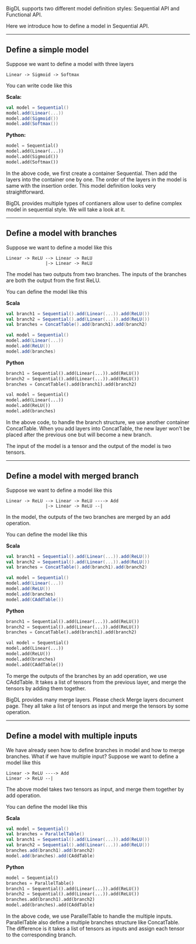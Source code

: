 BigDL supports two different model definition styles: Sequential API and Functional API.

Here we introduce how to define a model in Sequential API.

---
## **Define a simple model**
Suppose we want to define a model with three layers
```
Linear -> Sigmoid -> Softmax
```

You can write code like this

**Scala:**
```scala
val model = Sequential()
model.add(Linear(...))
model.add(Sigmoid())
model.add(Softmax())
```
**Python:**
```python
model = Sequential()
model.add(Linear(...))
model.add(Sigmoid())
model.add(Softmax())
```

In the above code, we first create a container Sequential. Then add the layers
into the container one by one. The order of the layers in the model is same with the insertion
order. This model definition
looks very straightforward.

BigDL provides multiple types of contianers allow user to define complex model in sequential
style. We will take a look at it.

---
## **Define a model with branches**
Suppose we want to define a model like this
```
Linear -> ReLU --> Linear -> ReLU
               |-> Linear -> ReLU
```
The model has two outputs from two branches. The inputs of the branches are both the
output from the first ReLU.

You can define the model like this

**Scala**
```scala
val branch1 = Sequential().add(Linear(...)).add(ReLU())
val branch2 = Sequential().add(Linear(...)).add(ReLU())
val branches = ConcatTable().add(branch1).add(branch2)

val model = Sequential()
model.add(Linear(...))
model.add(ReLU())
model.add(branches)
```

**Python**
```python
branch1 = Sequential().add(Linear(...)).add(ReLU())
branch2 = Sequential().add(Linear(...)).add(ReLU())
branches = ConcatTable().add(branch1).add(branch2)

val model = Sequential()
model.add(Linear(...))
model.add(ReLU())
model.add(branches)
```
In the above code, to handle the branch structure, we use another container ConcatTable.
When you add layers into ConcatTable, the new layer won't be placed after the previous one
but will become a new branch.

The input of the model is a tensor and the output of the model is two tensors.

---
## **Define a model with merged branch**
Suppose we want to define a model like this
```
Linear -> ReLU --> Linear -> ReLU ----> Add
               |-> Linear -> ReLU --|
```
In the model, the outputs of the two branches are merged by an add operation.

You can define the model like this

**Scala**
```scala
val branch1 = Sequential().add(Linear(...)).add(ReLU())
val branch2 = Sequential().add(Linear(...)).add(ReLU())
val branches = ConcatTable().add(branch1).add(branch2)

val model = Sequential()
model.add(Linear(...))
model.add(ReLU())
model.add(branches)
model.add(CAddTable())
```

**Python**
```python
branch1 = Sequential().add(Linear(...)).add(ReLU())
branch2 = Sequential().add(Linear(...)).add(ReLU())
branches = ConcatTable().add(branch1).add(branch2)

val model = Sequential()
model.add(Linear(...))
model.add(ReLU())
model.add(branches)
model.add(CAddTable())
```
To merge the outputs of the branches by an add operation, we use CAddTable. It
takes a list of tensors from the previous layer, and merge the tensors by adding them together.

BigDL provides many merge layers. Please check Merge layers document page. They all
take a list of tensors as input and merge the tensors by some operation.

---
## **Define a model with multiple inputs**
We have already seen how to define branches in model and how to merge branches.
What if we have multiple input? Suppose we want to define a model like this
```
Linear -> ReLU ----> Add
Linear -> ReLU --|
```

The above model takes two tensors as input, and merge them together by add operation.

You can define the model like this

**Scala**
```scala
val model = Sequential()
val branches = ParallelTable()
val branch1 = Sequential().add(Linear(...)).add(ReLU())
val branch2 = Sequential().add(Linear(...)).add(ReLU())
branches.add(branch1).add(branch2)
model.add(branches).add(CAddTable)
```

**Python**
```python
model = Sequential()
branches = ParallelTable()
branch1 = Sequential().add(Linear(...)).add(ReLU())
branch2 = Sequential().add(Linear(...)).add(ReLU())
branches.add(branch1).add(branch2)
model.add(branches).add(CAddTable)
```

In the above code, we use ParallelTable to handle the multiple inputs. ParallelTable also
define a multiple branches structure like ConcatTable. The difference is it takes a list
of tensors as inputs and assign each tensor to the corresponding branch.

